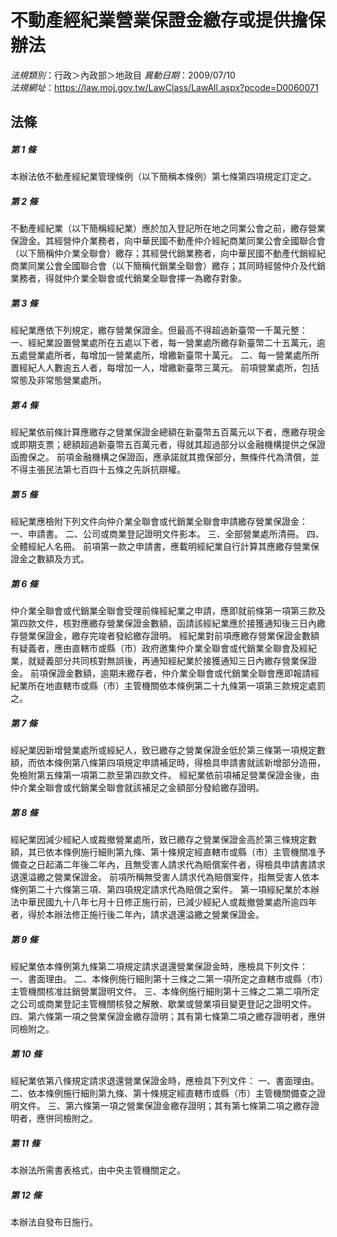 # 不動產經紀業營業保證金繳存或提供擔保辦法

*法規類別*：行政＞內政部＞地政目
*異動日期*：2009/07/10  
*法規網址*：https://law.moj.gov.tw/LawClass/LawAll.aspx?pcode=D0060071



## 法條
##### 第 1 條
本辦法依不動產經紀業管理條例（以下簡稱本條例）第七條第四項規定訂定之。

##### 第 2 條
不動產經紀業（以下簡稱經紀業）應於加入登記所在地之同業公會之前，繳存營業保證金。其經營仲介業務者，向中華民國不動產仲介經紀商業同業公會全國聯合會（以下簡稱仲介業全聯會）繳存；其經營代銷業務者，向中華民國不動產代銷經紀商業同業公會全國聯合會（以下簡稱代銷業全聯會）繳存；其同時經營仲介及代銷業務者，得就仲介業全聯會或代銷業全聯會擇一為繳存對象。

##### 第 3 條
經紀業應依下列規定，繳存營業保證金。但最高不得超過新臺幣一千萬元整：
一、經紀業設置營業處所在五處以下者，每一營業處所繳存新臺幣二十五萬元，逾五處營業處所者，每增加一營業處所，增繳新臺幣十萬元。
二、每一營業處所所置經紀人人數逾五人者，每增加一人，增繳新臺幣三萬元。
前項營業處所，包括常態及非常態營業處所。

##### 第 4 條
經紀業依前條計算應繳存之營業保證金總額在新臺幣五百萬元以下者，應繳存現金或即期支票；總額超過新臺幣五百萬元者，得就其超過部分以金融機構提供之保證函擔保之。
前項金融機構之保證函，應承諾就其擔保部分，無條件代為清償，並不得主張民法第七百四十五條之先訴抗辯權。

##### 第 5 條
經紀業應檢附下列文件向仲介業全聯會或代銷業全聯會申請繳存營業保證金：
一、申請書。
二、公司或商業登記證明文件影本。
三、全部營業處所清冊。
四、全體經紀人名冊。
前項第一款之申請書，應載明經紀業自行計算其應繳存營業保證金之數額及方式。

##### 第 6 條
仲介業全聯會或代銷業全聯會受理前條經紀業之申請，應即就前條第一項第三款及第四款文件，核對應繳存營業保證金數額，函請該經紀業應於接獲通知後三日內繳存營業保證金，繳存完竣者發給繳存證明。
經紀業對前項應繳存營業保證金數額有疑義者，應由直轄市或縣（市）政府邀集仲介業全聯會或代銷業全聯會及經紀業，就疑義部分共同核對無誤後，再通知經紀業於接獲通知三日內繳存營業保證金。
前項保證金數額，逾期未繳存者，仲介業全聯會或代銷業全聯會應即報請經紀業所在地直轄市或縣（市）主管機關依本條例第二十九條第一項第三款規定處罰之。

##### 第 7 條
經紀業因新增營業處所或經紀人，致已繳存之營業保證金低於第三條第一項規定數額，而依本條例第八條第四項規定申請補足時，得檢具申請書就該新增部分造冊，免檢附第五條第一項第二款至第四款文件。
經紀業依前項補足營業保證金後，由仲介業全聯會或代銷業全聯會就該補足之金額部分發給繳存證明。

##### 第 8 條
經紀業因減少經紀人或裁撤營業處所，致已繳存之營業保證金高於第三條規定數額，其已依本條例施行細則第九條、第十條規定經直轄市或縣（市）主管機關准予備查之日起滿二年後二年內，且無受害人請求代為賠償案件者，得檢具申請書請求退還溢繳之營業保證金。
前項所稱無受害人請求代為賠償案件，指無受害人依本條例第二十六條第三項、第四項規定請求代為賠償之案件。
第一項經紀業於本辦法中華民國九十八年七月十日修正施行前，已減少經紀人或裁撤營業處所逾四年者，得於本辦法修正施行後二年內，請求退還溢繳之營業保證金。

##### 第 9 條
經紀業依本條例第九條第二項規定請求退還營業保證金時，應檢具下列文件：
一、書面理由。
二、本條例施行細則第十三條之二第一項所定之直轄市或縣（市）主管機關核准註銷營業證明文件。
三、本條例施行細則第十三條之二第二項所定之公司或商業登記主管機關核發之解散、歇業或營業項目變更登記之證明文件。
四、第六條第一項之營業保證金繳存證明；其有第七條第二項之繳存證明者，應併同檢附之。

##### 第 10 條
經紀業依第八條規定請求退還營業保證金時，應檢具下列文件：
一、書面理由。
二、依本條例施行細則第九條、第十條規定經直轄市或縣（市）主管機關備查之證明文件。
三、第六條第一項之營業保證金繳存證明；其有第七條第二項之繳存證明者，應併同檢附之。

##### 第 11 條
本辦法所需書表格式，由中央主管機關定之。

##### 第 12 條
本辦法自發布日施行。


